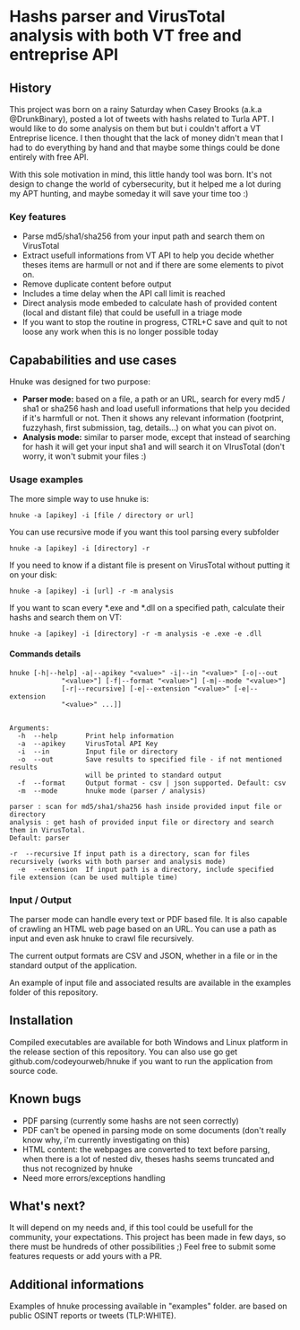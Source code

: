 
# Hashs parser and VirusTotal analysis with both VT free and entreprise API  

## History

This project was born on a rainy Saturday when Casey Brooks (a.k.a @DrunkBinary), posted a lot of tweets with hashs related to Turla APT. I would like to do some analysis on them but  but i couldn't affort a VT Entreprise licence. I then thought that the lack of money didn't mean that I had to do everything by hand and that maybe some things could be done entirely with free API. 

With this sole motivation in mind, this little handy tool was born. It's not design to change the world of cybersecurity, but it helped me a lot during my APT hunting, and maybe  someday it will save your time too :)

### Key features
* Parse md5/sha1/sha256 from your input path and search them on VirusTotal 
* Extract usefull informations from VT API to help you decide whether theses items are harmull or not and if there are some elements to pivot on.
* Remove duplicate content before output
* Includes a time delay when the API call limit is reached
* Direct analysis mode embeded to calculate hash of provided content (local and distant file) that could be usefull in a triage mode
* If you want to stop the routine in progress, CTRL+C save and quit to not loose any work when this is no longer possible today

## Capababilities and use cases

Hnuke was designed for two purpose:
* **Parser mode:** based on a file, a path or an URL,  search for every md5 / sha1 or sha256 hash and load usefull informations that help you decided if it's harmfull or not. Then it shows any relevant information (footprint, fuzzyhash, first submission, tag, details...) on what you can pivot on.  
* **Analysis mode:** similar to parser mode, except that instead of searching for hash it will get your input sha1 and will search it on VIrusTotal (don't worry, it won't submit your files :)

### Usage examples

The more simple way to use hnuke is:

    hnuke -a [apikey] -i [file / directory or url]   

You can use recursive mode if you want this tool parsing every subfolder

    hnuke -a [apikey] -i [directory] -r

If you need to know if a distant file is present on VirusTotal without putting it on your disk: 

    hnuke -a [apikey] -i [url] -r -m analysis

If you want to scan every *.exe and *.dll on a specified path, calculate their hashs and search them on VT: 

    hnuke -a [apikey] -i [directory] -r -m analysis -e .exe -e .dll

#### Commands details

    hnuke [-h|--help] -a|--apikey "<value>" -i|--in "<value>" [-o|--out
                 "<value>"] [-f|--format "<value>"] [-m|--mode "<value>"]
                 [-r|--recursive] [-e|--extension "<value>" [-e|--extension
                 "<value>" ...]]
    
    
    Arguments:
      -h  --help       Print help information
      -a  --apikey     VirusTotal API Key
      -i  --in         Input file or directory
      -o  --out        Save results to specified file - if not mentioned results
                       will be printed to standard output
      -f  --format     Output format - csv | json supported. Default: csv
      -m  --mode       hnuke mode (parser / analysis)
    
    parser : scan for md5/sha1/sha256 hash inside provided input file or directory
    analysis : get hash of provided input file or directory and search them in VirusTotal.  
    Default: parser
    
    -r  --recursive If input path is a directory, scan for files recursively (works with both parser and analysis mode)
      -e  --extension  If input path is a directory, include specified file extension (can be used multiple time)


### Input / Output
The parser mode can handle every text or PDF based file. It is also capable of crawling an HTML web page based on an URL. You can use a path as input and even ask hnuke to crawl file recursively. 

The current output formats are CSV and JSON, whether in a file or in the standard output of the application.
 
An example of input file and associated results are available in the examples folder of this repository. 


## Installation

Compiled executables are available for both Windows and Linux platform in the release section of this repository. You can also use go get github.com/codeyourweb/hnuke if you want to run the application from source code.

## Known bugs
* PDF parsing (currently some hashs are not seen correctly) 
* PDF can't be opened in parsing mode on some documents (don't really know why, i'm currently investigating on this)
* HTML content: the webpages are converted to text before parsing, when there is a lot of nested div, theses hashs seems truncated and thus not recognized by hnuke
* Need more errors/exceptions handling

## What's next?

It will depend on my needs and, if this tool could be usefull for the community, your expectations. This project has been made in few days, so there must be hundreds of other possibilities ;) Feel free to submit some features requests or add yours with a PR.

## Additional informations

Examples of hnuke processing available in "examples" folder. are based on public OSINT reports or tweets (TLP:WHITE). 




